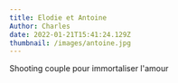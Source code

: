 ```yaml
---
title: Elodie et Antoine
Author: Charles
date: 2022-01-21T15:41:24.129Z
thumbnail: /images/antoine.jpg
---
```

Shooting couple pour immortaliser l'amour